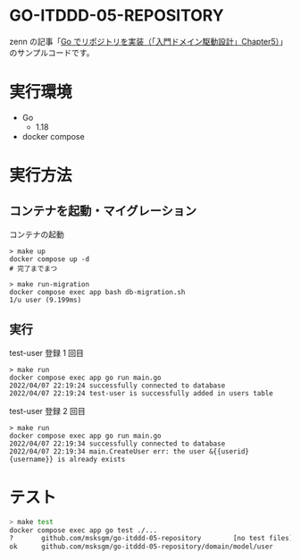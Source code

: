 # GO-ITDDD-05-REPOSITORY

zenn の記事「[Go でリポジトリを実装（「入門ドメイン駆動設計」Chapter5）](https://zenn.dev/msksgm/articles/20220408-go-itddd-05-repository)」のサンプルコードです。

# 実行環境

- Go
  - 1.18
- docker compose

# 実行方法

## コンテナを起動・マイグレーション

コンテナの起動

```bash:コンテナの起動
> make up
docker compose up -d
# 完了までまつ
```

```bash:マイグレーション
> make run-migration
docker compose exec app bash db-migration.sh
1/u user (9.199ms)
```

## 実行

test-user 登録 1 回目

```bash:test-user 登録 1回目
> make run
docker compose exec app go run main.go
2022/04/07 22:19:24 successfully connected to database
2022/04/07 22:19:24 test-user is successfully added in users table
```

test-user 登録 2 回目

```bash:test-user 登録 2回目
> make run
docker compose exec app go run main.go
2022/04/07 22:19:34 successfully connected to database
2022/04/07 22:19:34 main.CreateUser err: the user &{{userid} {username}} is already exists
```

# テスト

```bash
> make test
docker compose exec app go test ./...
?       github.com/msksgm/go-itddd-05-repository        [no test files]
ok      github.com/msksgm/go-itddd-05-repository/domain/model/user      0.003s

```
